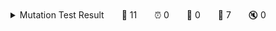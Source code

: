 <details><summary>Mutation Test Result　　🎉 11　　⏰ 0　　🤔 0　　🙁 7　　🔇 0</summary>

<br>

Legend for output:
🎉 Killed mutants.   The goal is for everything to end up in this bucket.
⏰ Timeout.          Test suite took 10 times as long as the baseline so were killed.
🤔 Suspicious.       Tests took a long time, but not long enough to be fatal.
🙁 Survived.         This means your tests need to be expanded.
🔇 Skipped.          Skipped.


<h1>Mutation testing report</h1>Killed 11 out of 18 mutants<table><thead><tr><th>File</th><th>Total</th><th>Killed</th><th>% killed</th><th>Survived</th></tr></thead><tr><td>backend/pipenv-project/src/domain/book.py</td><td>3</td><td>0</td><td>0.00</td><td>3</td><tr><td>backend/pipenv-project/src/fizz_buzz.py</td><td>15</td><td>11</td><td>73.33</td><td>4</td></tr></tr></table>

<details><summary>List of test used for mutation</summary>

- backend/pipenv-project/tests/model/test_book.py
- backend/pipenv-project/tests/test_fizz_buzz.py
</details>

※ ⏰Timeout, 🤔Suspicious and 🔇Skipped are not shown in the table.
<br>
※ 🔇Skipped are not shown in the list of mutants

<details><summary>backend/pipenv-project/src/domain/book.py</summary>

Killed 0 out of 3 mutants
## Survived
Survived mutation testing. These mutants show holes in your test suite.
### Line number:3
```
--- backend/pipenv-project/src/domain/book.py
+++ backend/pipenv-project/src/domain/book.py
@@ -1,6 +1,6 @@
 class Book:
     def __init__(self, title: str, author: str) -> None:
-        self.title = title
+        self.title = None
         self.author = author
 
     def get_info(self) -> str:
```
### Line number:4
```
--- backend/pipenv-project/src/domain/book.py
+++ backend/pipenv-project/src/domain/book.py
@@ -1,7 +1,7 @@
 class Book:
     def __init__(self, title: str, author: str) -> None:
         self.title = title
-        self.author = author
+        self.author = None
 
     def get_info(self) -> str:
         return f"{self.title} by {self.author}"
```
### Line number:7
```
--- backend/pipenv-project/src/domain/book.py
+++ backend/pipenv-project/src/domain/book.py
@@ -4,7 +4,7 @@
         self.author = author
 
     def get_info(self) -> str:
-        return f"{self.title} by {self.author}"
+        return f"XX{self.title} by {self.author}XX"
 
 
 ###
```
</details>

<details><summary>backend/pipenv-project/src/fizz_buzz.py</summary>

Killed 11 out of 15 mutants
## Survived
Survived mutation testing. These mutants show holes in your test suite.
### Line number:2
```
--- backend/pipenv-project/src/fizz_buzz.py
+++ backend/pipenv-project/src/fizz_buzz.py
@@ -1,5 +1,5 @@
 def fizz_buzz(n):
-    if n % 15 == 0:
+    if n / 15 == 0:
         return "fizz buzz"
 
     if n % 3 == 0:
```
### Line number:2
```
--- backend/pipenv-project/src/fizz_buzz.py
+++ backend/pipenv-project/src/fizz_buzz.py
@@ -1,5 +1,5 @@
 def fizz_buzz(n):
-    if n % 15 == 0:
+    if n % 16 == 0:
         return "fizz buzz"
 
     if n % 3 == 0:
```
### Line number:2
```
--- backend/pipenv-project/src/fizz_buzz.py
+++ backend/pipenv-project/src/fizz_buzz.py
@@ -1,5 +1,5 @@
 def fizz_buzz(n):
-    if n % 15 == 0:
+    if n % 15 == 1:
         return "fizz buzz"
 
     if n % 3 == 0:
```
### Line number:3
```
--- backend/pipenv-project/src/fizz_buzz.py
+++ backend/pipenv-project/src/fizz_buzz.py
@@ -1,6 +1,6 @@
 def fizz_buzz(n):
     if n % 15 == 0:
-        return "fizz buzz"
+        return "XXfizz buzzXX"
 
     if n % 3 == 0:
         return "fizz"
```
</details>

</details>
